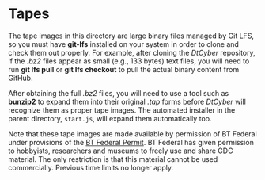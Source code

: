 # Tapes
The tape images in this directory are large binary files managed by Git LFS, so you
must have **git-lfs** installed on your system in order to clone and check them out
properly. For example, after cloning the *DtCyber* repository, if the *.bz2* files
appear as small (e.g., 133 bytes) text files, you will need to run **git lfs pull**
or **git lfs checkout** to pull the actual binary content from GitHub.

After obtaining the full *.bz2* files, you will need to use a tool such as
**bunzip2** to expand them into their original *.tap* forms before *DtCyber* will
recognize them as proper tape images. The automated installer in the parent
directory, `start.js`, will expand them automatically too.

Note that these tape images are made available by permission of BT Federal under
provisions of the
[BT Federal Permit](https://cdc.sjzoppi.com/doku.php?id=b_t_permit).
BT Federal has given permission to hobbyists, researchers and museums to freely use
and share CDC material. The only restriction is that this material cannot be used
commercially. Previous time limits no longer apply.
